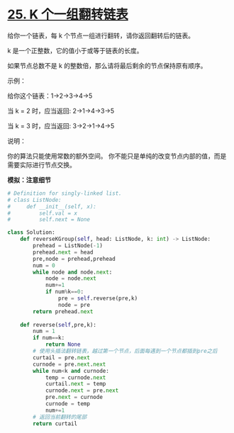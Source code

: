 # [25. K 个一组翻转链表](https://leetcode-cn.com/problems/reverse-nodes-in-k-group/)

给你一个链表，每 k 个节点一组进行翻转，请你返回翻转后的链表。

k 是一个正整数，它的值小于或等于链表的长度。

如果节点总数不是 k 的整数倍，那么请将最后剩余的节点保持原有顺序。

 

示例：

给你这个链表：1->2->3->4->5

当 k = 2 时，应当返回: 2->1->4->3->5

当 k = 3 时，应当返回: 3->2->1->4->5

 

说明：

你的算法只能使用常数的额外空间。
你不能只是单纯的改变节点内部的值，而是需要实际进行节点交换。

**模拟：注意细节**

```python
# Definition for singly-linked list.
# class ListNode:
#     def __init__(self, x):
#         self.val = x
#         self.next = None

class Solution:
    def reverseKGroup(self, head: ListNode, k: int) -> ListNode:
        prehead = ListNode(-1)
        prehead.next = head
        pre,node = prehead,prehead
        num = 0
        while node and node.next:
            node = node.next
            num+=1
            if num%k==0:
                pre = self.reverse(pre,k)
                node = pre
        return prehead.next
    
    def reverse(self,pre,k):
        num = 1
        if num==k:
            return None
        # 使用头插法翻转链表，越过第一个节点，后面每遇到一个节点都插到pre之后
        curtail = pre.next
        curnode = pre.next.next
        while num<k and curnode:
            temp = curnode.next
            curtail.next = temp
            curnode.next = pre.next
            pre.next = curnode
            curnode = temp
            num+=1
        # 返回当前翻转的尾部
        return curtail
```


